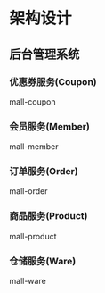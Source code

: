 # 架构设计

## 后台管理系统
### 优惠券服务(Coupon)
mall-coupon
### 会员服务(Member)
mall-member
### 订单服务(Order)
mall-order
### 商品服务(Product)
mall-product
### 仓储服务(Ware)
mall-ware
